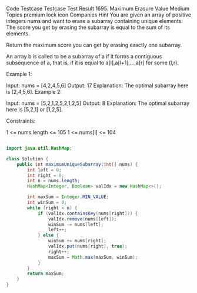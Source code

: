 
Code
Testcase
Testcase
Test Result
1695. Maximum Erasure Value
Medium
Topics
premium lock icon
Companies
Hint
You are given an array of positive integers nums and want to erase a subarray containing unique elements. The score you get by erasing the subarray is equal to the sum of its elements.

Return the maximum score you can get by erasing exactly one subarray.

An array b is called to be a subarray of a if it forms a contiguous subsequence of a, that is, if it is equal to a[l],a[l+1],...,a[r] for some (l,r).

 

Example 1:

Input: nums = [4,2,4,5,6]
Output: 17
Explanation: The optimal subarray here is [2,4,5,6].
Example 2:

Input: nums = [5,2,1,2,5,2,1,2,5]
Output: 8
Explanation: The optimal subarray here is [5,2,1] or [1,2,5].
 

Constraints:

1 <= nums.length <= 105
1 <= nums[i] <= 104

```java

import java.util.HashMap;

class Solution {
    public int maximumUniqueSubarray(int[] nums) {
        int left = 0;
        int right = 0;
        int n = nums.length;
        HashMap<Integer, Boolean> valIdx = new HashMap<>();

        int maxSum = Integer.MIN_VALUE;
        int winSum = 0;
        while (right < n) {
            if (valIdx.containsKey(nums[right])) {
                valIdx.remove(nums[left]);
                winSum -= nums[left];
                left++;
            } else {
                winSum += nums[right];
                valIdx.put(nums[right], true);
                right++;
                maxSum = Math.max(maxSum, winSum);
            }
        }
        return maxSum;
    }
}


```
